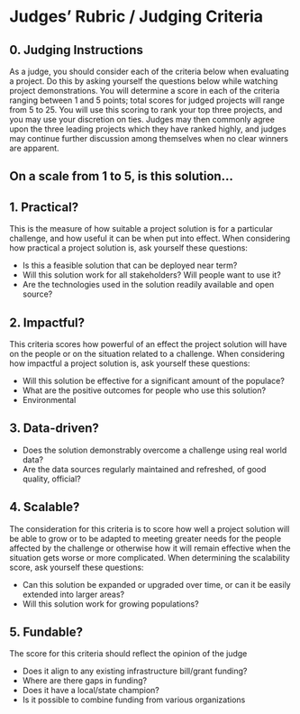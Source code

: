 
# Judges’ Rubric / Judging Criteria

##  0. Judging Instructions

As a judge, you should consider each of the criteria below when evaluating a project. Do this by asking yourself the questions below while watching project demonstrations. You will determine a score in each of the criteria ranging between 1 and 5 points; total scores for judged projects will range from 5 to 25. You will use this scoring to rank your top three projects, and you may use your discretion on ties. Judges may then commonly agree upon the three leading projects which they have ranked highly, and judges may continue further discussion among themselves when no clear winners are apparent.

## On a scale from 1 to 5, is this solution...

##  1. Practical?

This is the measure of how suitable a project solution is for a particular challenge, and how useful it can be when put into effect. When considering how practical a project solution is, ask yourself these questions:

* Is this a feasible solution that can be deployed near term?
* Will this solution work for all stakeholders? Will people want to use it?
* Are the technologies used in the solution readily available and open source?

##  2. Impactful?

This criteria scores how powerful of an effect the project solution will have on the people or on the situation related to a challenge. When considering how impactful a project solution is, ask yourself these questions:

* Will this solution be effective for a significant amount of the populace?
* What are the positive outcomes for people who use this solution?
* Environmental
 
##  3. Data-driven?



* Does the solution demonstrably overcome a challenge using real world data?
* Are the data sources regularly maintained and refreshed, of good quality, official?

##  4. Scalable?

The consideration for this criteria is to score how well a project solution will be able to grow or to be adapted to meeting greater needs for the people affected by the challenge or otherwise how it will remain effective when the situation gets worse or more complicated.  When determining the scalability score, ask yourself these questions:

* Can this solution be expanded or upgraded over time, or can it be easily extended into larger areas?
* Will this solution work for growing populations?

##  5. Fundable?

The score for this criteria should reflect the opinion of the judge 

* Does it align to any existing infrastructure bill/grant funding?
* Where are there gaps in funding?
* Does it have a local/state champion?
* Is it possible to combine funding from various organizations
